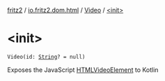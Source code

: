 [fritz2](../../index.md) / [io.fritz2.dom.html](../index.md) / [Video](index.md) / [&lt;init&gt;](./-init-.md)

# &lt;init&gt;

`Video(id: `[`String`](https://kotlinlang.org/api/latest/jvm/stdlib/kotlin/-string/index.html)`? = null)`

Exposes the JavaScript [HTMLVideoElement](https://developer.mozilla.org/en/docs/Web/API/HTMLVideoElement) to Kotlin

